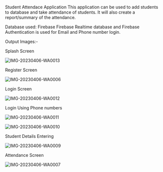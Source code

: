 Student Attendace Application
This application can be used to add students to database and take attendance of students. It will also create a report/summary of the attendance.

Database used: Firebase
Firebase Realtime database and Firebase Authentication is used for Email and Phone number login.

Output Images:-  
  
Splash Screen  

![IMG-20230406-WA0013](https://user-images.githubusercontent.com/100687358/230443371-38717d13-0b89-4ab6-96c1-28f7ada20c53.jpg)  

Register Screen  
  
![IMG-20230406-WA0006](https://user-images.githubusercontent.com/100687358/230443500-6321157d-6820-41c7-b4f7-811c924a8177.jpg)


Login Screen  
  
![IMG-20230406-WA0012](https://user-images.githubusercontent.com/100687358/230443706-5a51599e-7b53-4d26-a93b-93c35dd424d9.jpg)


Login Using Phone numbers  
  
![IMG-20230406-WA0011](https://user-images.githubusercontent.com/100687358/230443825-8137dc63-ab0e-4caf-a499-6d37d6609b77.jpg)  
  
![IMG-20230406-WA0010](https://user-images.githubusercontent.com/100687358/230443930-5241adba-0482-432d-abed-78682ccb082b.jpg)  
  
Student Details Entering  
  
![IMG-20230406-WA0009](https://user-images.githubusercontent.com/100687358/230444155-4871c20e-e05f-40df-8fd2-34fe275f9f69.jpg)  
  
Attendance Screen  
  
![IMG-20230406-WA0007](https://user-images.githubusercontent.com/100687358/230444342-62b0336b-dac0-4f29-b397-ec8acf3ba7ff.jpg)



